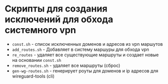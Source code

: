 # Скрипты для создания исключений для обхода системного vpn

- `const.sh` - список исключенных доменов и адресов из vpn маршутов
- `add_routes.sh` - Добавляет в систему маршуры для обхода vpn
- `re_routes` - удаляет все существующие маршруты и создает новые на основании `const.sh`
- `remove_routes.sh` - удаляет все маршруты (сброс)
- `gen-wg-routes.sh` - генерирует роуты для доменов и ip адресов для wireguard-tools (cli)
